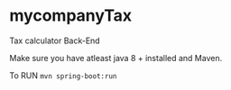 # mycompanyTax
 Tax calculator Back-End

Make sure you have atleast java 8 + installed and Maven.


To RUN `mvn spring-boot:run`
